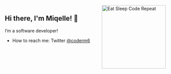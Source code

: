 <img align="right" src="https://miro.medium.com/max/1032/1*MebmMJQUm2Nvn7UnZXcChg.jpeg" alt="Eat Sleep Code Repeat" width="200px" />

## Hi there, I'm Miqelle! 👋

I’m a software developer!
-   How to reach me: Twitter [@coderm6](https://twitter.com/Coderm6)


